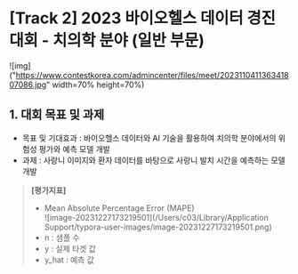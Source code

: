 # [Track 2] 2023 바이오헬스 데이터 경진대회 - 치의학 분야 (일반 부문)
![img]("https://www.contestkorea.com/admincenter/files/meet/202311041136341807086.jpg" width=70% height=70%)

## 1. 대회 목표 및 과제
 - 목표 및 기대효과 : 바이오헬스 데이터와 AI 기술을 활용하여 치의학 분야에서의 위험성 평가와 예측 모델 개발
 - 과제 : 사랑니 이미지와 환자 데이터를 바탕으로 사랑니 발치 시간을 예측하는 모델 개발

>  **[평가지표]**
> - Mean Absolute Percentage Error (MAPE) <br/>
>  ![image-20231227173219501](/Users/c03/Library/Application Support/typora-user-images/image-20231227173219501.png)
>  - n : 샘플 수
>  - y : 실제 타겟 값
>  - y_hat : 예측 값 

